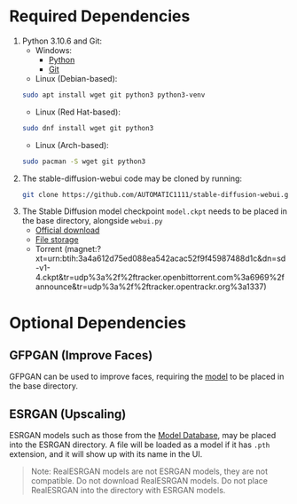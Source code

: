 # Required Dependencies
1. Python 3.10.6 and Git:
    - Windows:
        - [Python](https://www.python.org/downloads/windows/)
        - [Git](https://git-scm.com)
    - Linux (Debian-based):
    ```bash
    sudo apt install wget git python3 python3-venv
    ```
    - Linux (Red Hat-based):
    ```bash
    sudo dnf install wget git python3
    ```
    - Linux (Arch-based):
    ```bash
    sudo pacman -S wget git python3
    ```
2. The stable-diffusion-webui code may be cloned by running:
    ```bash
    git clone https://github.com/AUTOMATIC1111/stable-diffusion-webui.git
    ```
3. The Stable Diffusion model checkpoint `model.ckpt` needs to be placed in the base directory, alongside `webui.py`
    - [Official download](https://huggingface.co/CompVis/stable-diffusion-v-1-4-original)
    - [File storage](https://drive.yerf.org/wl/?id=EBfTrmcCCUAGaQBXVIj5lJmEhjoP1tgl)
    - Torrent (magnet:?xt=urn:btih:3a4a612d75ed088ea542acac52f9f45987488d1c&dn=sd-v1-4.ckpt&tr=udp%3a%2f%2ftracker.openbittorrent.com%3a6969%2fannounce&tr=udp%3a%2f%2ftracker.opentrackr.org%3a1337)

# Optional Dependencies
## GFPGAN (Improve Faces)
GFPGAN can be used to improve faces, requiring the [model](https://github.com/TencentARC/GFPGAN/releases/download/v1.3.0/GFPGANv1.4.pth) to be placed in the base directory.

## ESRGAN (Upscaling)
ESRGAN models such as those from the [Model Database](https://upscale.wiki/wiki/Model_Database), may be placed into the ESRGAN directory.
A file will be loaded as a model if it has `.pth` extension, and it will show up with its name in the UI.

> Note: RealESRGAN models are not ESRGAN models, they are not compatible. Do not download RealESRGAN models. Do not place RealESRGAN into the directory with ESRGAN models.
